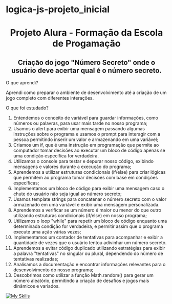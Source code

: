 # logica-js-projeto_inicial
<h1 align="center"> Projeto Alura - Formação da Escola de Progamação </h1>
<h2 align="center">Criação do jogo "Número Secreto" onde o usuário deve acertar qual é o número secreto. </h2>


<p>O que aprendi?</p>
<p>Aprendi como preparar o ambiente de desenvolvimento até a criação de um jogo completo com diferentes interações.</p>

<p>O que foi estudado?</p>
  <ol>
<li>Entendemos o conceito de variável para guardar informações, como números ou palavras, para usar mais tarde no nosso programa;</li>
<li>Usamos o alert para exibir uma mensagem passando algumas instruções sobre o programa e usamos o prompt para interagir com a pessoa permitindo inserir um valor e armazenando em uma variável;</li>
<li>Criamos um if, que é uma instrução em programação que permite ao computador tomar decisões ao executar um bloco de código apenas se uma condição específica for verdadeira.</li>
<li>Utilizamos o console para testar e depurar nosso código, exibindo mensagens e valores durante a execução do programa;</li>
<li>Aprendemos a utilizar estruturas condicionais (if/else) para criar lógicas que permitem ao programa tomar decisões com base em condições específicas;</li>
<li>Implementamos um bloco de código para exibir uma mensagem caso o chute do usuário não seja igual ao número secreto;</li>
<li>Usamos template strings para concatenar o número secreto com o valor armazenado em uma variável e exibir uma mensagem personalizada.</li>
<li>Aprendemos a verificar se um número é maior ou menor do que outro utilizando estruturas condicionais (if/else) em nosso programa;</li>
<li>Utilizamos o loop "while" para repetir um bloco de código enquanto uma determinada condição for verdadeira, e permitir assim que o programa execute uma ação várias vezes;</li>
<li>Implementamos um contador de tentativas para acompanhar e exibir a quantidade de vezes que o usuário tentou adivinhar um número secreto. </li>
<li>Aprendemos a evitar código duplicado utilizando estratégias para exibir a palavra "tentativas" no singular ou plural, dependendo do número de tentativas realizadas;</li>
<li>Analisamos a documentação e encontrar informações relevantes para o desenvolvimento do nosso programa;</li>
<li>Descobrimos como utilizar a função Math.random() para gerar um número aleatório, permitindo a criação de desafios e jogos mais dinâmicos e variados.</li>
  </ol>




[![My Skills](https://skillicons.dev/icons?i=js,html,css)](https://skillicons.dev)
